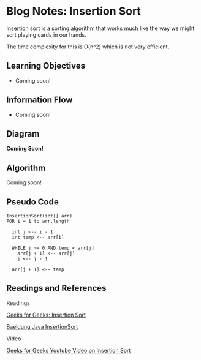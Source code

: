 # Blog Notes: Insertion Sort

Insertion sort is a sorting algorithm that works much like the way we might sort playing cards in our hands.

The time complexity for this is O(n^2) which is not very efficient.

## Learning Objectives

- Coming soon!

## Information Flow

- Coming soon!

## Diagram

**Coming Soon!**

## Algorithm

Coming soon!

## Pseudo Code

    InsertionSort(int[] arr)
    FOR i = 1 to arr.length

      int j <-- i - 1
      int temp <-- arr[i]

      WHILE j >= 0 AND temp < arr[j]
        arr[j + 1] <-- arr[j]
        j <-- j - 1

      arr[j + 1] <-- temp

## Readings and References

Readings

[Geeks for Geeks: Insertion Sort](https://www.geeksforgeeks.org/insertion-sort/)

[Baeldung Java InsertionSort](https://www.baeldung.com/java-insertion-sort)

Video

[Geeks for Geeks Youtube Video on Insertion Sort](https://www.youtube.com/watch?v=OGzPmgsI-pQ)
